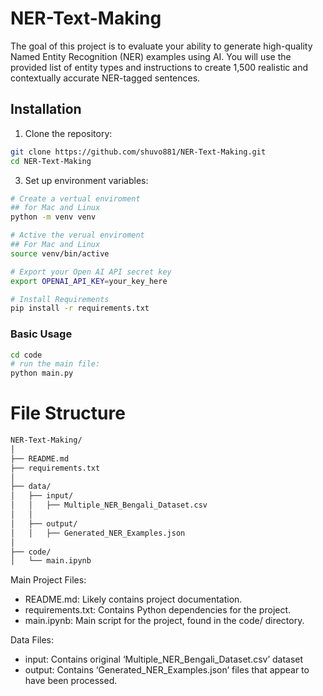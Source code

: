 # NER-Text-Making
The goal of this project is to evaluate your ability to generate high-quality Named Entity Recognition (NER) examples using AI. You will use the provided list of entity types and instructions to create 1,500 realistic and contextually accurate NER-tagged sentences.

## Installation

1. Clone the repository:
```bash
git clone https://github.com/shuvo881/NER-Text-Making.git
cd NER-Text-Making
```

3. Set up environment variables:

```bash
# Create a vertual enviroment
## for Mac and Linux
python -m venv venv

# Active the verual enviroment
## For Mac and Linux
source venv/bin/active
```

```bash
# Export your Open AI API secret key
export OPENAI_API_KEY=your_key_here
```

```bash
# Install Requirements
pip install -r requirements.txt
```

### Basic Usage

```bash
cd code
# run the main file:
python main.py
```


# File Structure

```bash
NER-Text-Making/
│
├── README.md
├── requirements.txt
│
├── data/
│   ├── input/
│   │   ├── Multiple_NER_Bengali_Dataset.csv
│   │
│   ├── output/
│   │   ├── Generated_NER_Examples.json
│
├── code/
│   └── main.ipynb
```

Main Project Files:
* README.md: Likely contains project documentation.
* requirements.txt: Contains Python dependencies for the project.
* main.ipynb: Main script for the project, found in the code/ directory.

Data Files:
* input: Contains original ‘Multiple_NER_Bengali_Dataset.csv’ dataset
* output: Contains ‘Generated_NER_Examples.json’ files that appear to have been processed.
